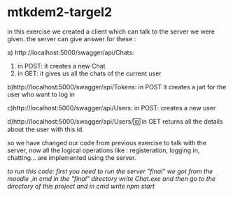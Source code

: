 # mtkdem2-targel2
in this exercise we created a client which can talk to the server we were given.
the server can give answer for these :

a) http://localhost:5000/swagger/api/Chats: 
 1) in POST: it creates a new Chat
 2) in GET: it gives us all the chats of the current user

b)http://localhost:5000/swagger/api/Tokens:
  in POST it creates a jwt for the user who want to log in

c)http://localhost:5000/swagger/api/Users:
 in POST: creates a new user

d)http://localhost:5000/swagger/api/Users/:id:
in GET returns all the details about the user with this id.

so we have changed our code from previous exercise to talk with the server, now all the logical operations like : 
registeration, logging in, chatting... are implemented using the server.

*to run this code: first you need to run the server "final" we got from the moodle ,in cmd in the "final" directory write Chat.exe
and then go to the directory of this project and in cmd write npm start*

